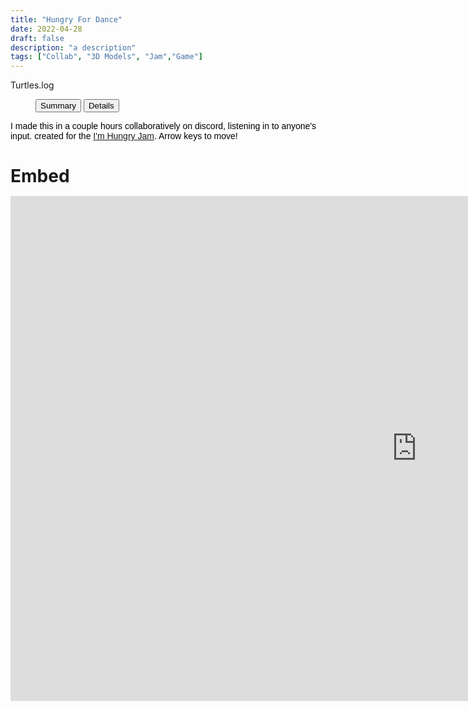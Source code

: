 ```yaml
---
title: "Hungry For Dance"
date: 2022-04-28
draft: false
description: "a description"
tags: ["Collab", "3D Models", "Jam","Game"]
---
```


<div class="window max-w-full">
  <div class="title-bar">
    <div class="title-bar-text">Turtles.log</div>
    <div class="title-bar-controls">
      <!-- <button aria-label="Minimize"></button>
      <button aria-label="Maximize"></button>
      <button aria-label="Close"></button> -->
    </div>
  </div>
  <div class="window-body">
    <menu role="tablist">
      <button aria-selected="true" aria-controls="Summary">Summary</button>
      <button aria-selected="false" aria-controls="Details">Details</button>
    </menu>
    <article role="tabpanel" id="Summary" style="color: black; font-size: 14px; font-variant: JIS04; font-family: arial;">
    <p>I made this in a couple hours collaboratively on discord, listening in to anyone's input. created for the <a target="_blank" href="https://itch.io/jam/im-hungry">I'm Hungry Jam</a>. Arrow keys to move!</p>
    </article>
    <article role="tabpanel" hidden id="Details"  style="color: black; font-size: 14px; font-variant: JIS04; font-family: arial;">
<div class="flex flex-col" style="justify-content: space-between">

### Year
2022

</div>
    </article>

  </div>
</div>

<script>

const tabs = document.querySelectorAll("menu[role=tablist]");

for (let i = 0; i < tabs.length; i++) {
  const tab = tabs[i];

  const tabButtons = tab.querySelectorAll("menu[role=tablist] > button");

  tabButtons.forEach((btn) =>
    btn.addEventListener("click", (e) => {
      e.preventDefault();

      tabButtons.forEach((button) => {
        if (
          button.getAttribute("aria-controls") ===
          e.target.getAttribute("aria-controls")
        ) {
          button.setAttribute("aria-selected", true);
          openTab(e, tab);
        } else {
          button.setAttribute("aria-selected", false);
        }
      });
    })
  );
}

function openTab(event, tab) {
  const articles = tab.parentNode.querySelectorAll('[role="tabpanel"]');
  articles.forEach((p) => {
    p.setAttribute("hidden", true);
  });
  const article = tab.parentNode.querySelector(
    `[role="tabpanel"]#${event.target.getAttribute("aria-controls")}`
  );
  article.removeAttribute("hidden");
}

</script>

<div class="window mt-10" style="display: block; width: fit-content;">
    <h1 class="title-bar" style="height:30px;">Embed</h1>
<div class="window-body">
<iframe frameborder="0" src="https://itch.io/embed-upload/5689015?color=333333" allowfullscreen="" width="1300" height="808"><a href="https://jwhop.itch.io/hungry-for-dance">Play Hungry For Dance on itch.io</a></iframe>
</div>
</div>
